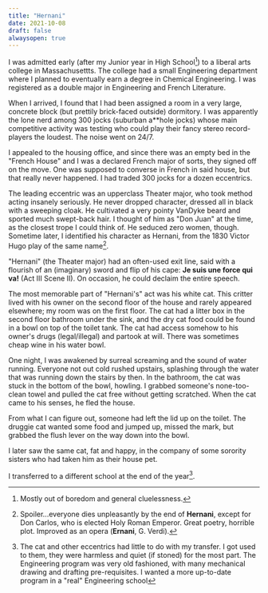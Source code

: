 ```yaml
---
title: "Hernani"
date: 2021-10-08
draft: false
alwaysopen: true
---
```


I was admitted early (after my Junior year in High School[^1]) to a liberal arts college in Massachusettts.  The college had a small Engineering department where I planned to eventually earn a degree in Chemical Engineering. I was registered as a double major in Engineering and French Literature.

When I arrived, I found that I had been assigned a room in a very large, concrete block (but prettily brick-faced outside) dormitory.  I was apparently the lone nerd among 300 jocks (suburban a**hole jocks) whose main competitive activity was testing who could play their fancy stereo record-players the loudest. The noise  went on 24/7.

I appealed to the housing office, and since there was an empty bed in the "French House" and I was a declared French major of sorts, they signed off on the move.  One was supposed to converse in French in said house, but that really never happened.  I had traded 300 jocks for a dozen eccentrics.

The leading eccentric was an upperclass Theater major, who took method acting insanely seriously.  He never dropped character, dressed all in black with a sweeping cloak.  He cultivated a very pointy VanDyke beard and sported much swept-back hair.  I thought of him as "Don Juan" at the time, as the closest trope I could think of. He seduced zero women, though.  Sometime later, I identified his character as Hernani, from the 1830 Victor Hugo play of the same name[^2]. 

"Hernani" (the Theater major) had an often-used exit line, said with a flourish of an (imaginary) sword and flip of his cape:  **Je suis une force qui va!** (Act III Scene II).  On occasion, he could declaim the entire speech.

The most memorable part of "Hernani's" act was his white cat.  This critter lived with his owner on the second floor of the house and rarely appeared elsewhere; my room was on the first floor. The cat had a litter box in the second floor bathroom under the sink, and the  dry cat food could be found in a bowl on top of the toilet tank. The cat had access somehow to his owner's drugs (legal/illegal) and partook at will.  There was sometimes cheap wine in his water bowl.

One night, I was awakened by surreal screaming and the sound of water running.  Everyone not out cold rushed upstairs, splashing through the water that was running down the stairs by then. In the bathroom, the cat was stuck in the bottom of the bowl, howling.  I grabbed someone's none-too-clean towel and pulled the cat free without getting scratched.  When the cat came to his senses, he fled the house.

From what I can figure out, someone had left the lid up on the toilet.  The druggie cat wanted some food and jumped up, missed the mark, but grabbed the flush lever on the way down into the bowl.

I later saw the same cat, fat and happy, in the company of some sorority sisters who had taken him as their house pet.

I transferred to a different school at the end of the year[^3].



[^1]: Mostly out of boredom and general cluelessness.

[^2]: Spoiler...everyone dies unpleasantly by the end of __Hernani__, except for Don Carlos, who is elected Holy Roman Emperor.  Great poetry, horrible plot. Improved as an opera (**Ernani**, G. Verdi).

[^3]: The cat and other eccentrics had little to do with my transfer.  I got used to them, they were harmless and quiet (if stoned) for the most part.  The Engineering program was very old fashioned, with many mechanical drawing and drafting pre-requisites.  I wanted a more up-to-date program in a "real" Engineering school

